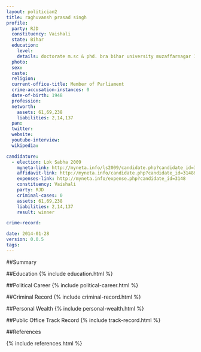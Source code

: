 ```yaml
---
layout: politician2
title: raghuvansh prasad singh
profile: 
  party: RJD
  constituency: Vaishali
  state: Bihar
  education: 
    level: 
    details: doctorate m.sc & phd. bra bihar university muzaffarnagar 1992
  photo: 
  sex: 
  caste: 
  religion: 
  current-office-title: Member of Parliament
  crime-accusation-instances: 0
  date-of-birth: 1948
  profession: 
  networth: 
    assets: 61,69,238
    liabilities: 2,14,137
  pan: 
  twitter: 
  website: 
  youtube-interview: 
  wikipedia: 

candidature: 
  - election: Lok Sabha 2009
    myneta-link: http://myneta.info/ls2009/candidate.php?candidate_id=3148
    affidavit-link: http://myneta.info/candidate.php?candidate_id=3148&scan=original
    expenses-link: http://myneta.info/expense.php?candidate_id=3148
    constituency: Vaishali 
    party: RJD
    criminal-cases: 0
    assets: 61,69,238
    liabilities: 2,14,137
    result: winner 

crime-record: 

date: 2014-01-28
version: 0.0.5
tags: 
---
```

##Summary


##Education
{% include education.html %}


##Political Career
{% include political-career.html %}


##Criminal Record
{% include criminal-record.html %}


##Personal Wealth
{% include personal-wealth.html %}


##Public Office Track Record
{% include track-record.html %}


##References


{% include references.html %}